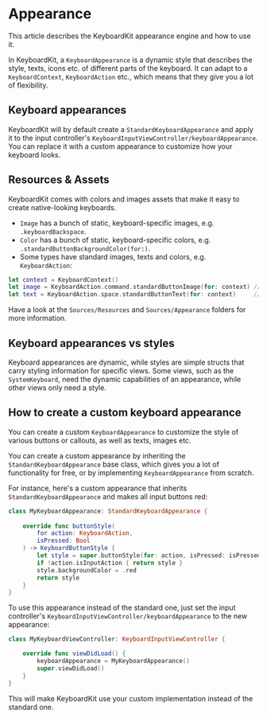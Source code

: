 # Appearance

This article describes the KeyboardKit appearance engine and how to use it. 

In KeyboardKit, a ``KeyboardAppearance`` is a dynamic style that describes the style, texts, icons etc. of different parts of the keyboard. It can adapt to a ``KeyboardContext``, ``KeyboardAction`` etc., which means that they give you a lot of flexibility.


## Keyboard appearances

KeyboardKit will by default create a ``StandardKeyboardAppearance`` and apply it to the input controller's ``KeyboardInputViewController/keyboardAppearance``. You can replace it with a custom appearance to customize how your keyboard looks.



## Resources & Assets

KeyboardKit comes with colors and images assets that make it easy to create native-looking keyboards.

* `Image` has a bunch of static, keyboard-specific images, e.g. `.keyboardBackspace`.
* `Color` has a bunch of static, keyboard-specific colors, e.g. `.standardButtonBackgroundColor(for:)`.
* Some types have standard images, texts and colors, e.g. ``KeyboardAction``:

```swift
let context = KeyboardContext()
let image = KeyboardAction.command.standardButtonImage(for: context) // Command icon
let text = KeyboardAction.space.standardButtonText(for: context)     // Localized "space"
```

Have a look at the `Sources/Resources` and `Sources/Appearance` folders for more information.



## Keyboard appearances vs styles

Keyboard appearances are dynamic, while styles are simple structs that carry styling information for specific views. Some views, such as the ``SystemKeyboard``, need the dynamic capabilities of an appearance, while other views only need a style.    



## How to create a custom keyboard appearance

You can create a custom ``KeyboardAppearance`` to customize the style of various buttons or callouts, as well as texts, images etc.

You can create a custom appearance by inheriting the ``StandardKeyboardAppearance`` base class, which gives you a lot of functionality for free, or by implementing ``KeyboardAppearance`` from scratch.

For instance, here's a custom appearance that inherits ``StandardKeyboardAppearance`` and makes all input buttons red:

```swift
class MyKeyboardAppearance: StandardKeyboardAppearance {
    
    override func buttonStyle(
        for action: KeyboardAction,
        isPressed: Bool
    ) -> KeyboardButtonStyle {
        let style = super.buttonStyle(for: action, isPressed: isPressed)
        if !action.isInputAction { return style }
        style.backgroundColor = .red
        return style
    }
}
```

To use this appearance instead of the standard one, just set the input controller's ``KeyboardInputViewController/keyboardAppearance`` to the new appearance:

```swift
class MyKeyboardViewController: KeyboardInputViewController {

    override func viewDidLoad() {
        keyboardAppearance = MyKeyboardAppearance()
        super.viewDidLoad()
    }
}
```

This will make KeyboardKit use your custom implementation instead of the standard one.
